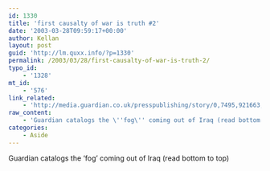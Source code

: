 ```yaml
---
id: 1330
title: 'first causalty of war is truth #2'
date: '2003-03-28T09:59:17+00:00'
author: Kellan
layout: post
guid: 'http://lm.quxx.info/?p=1330'
permalink: /2003/03/28/first-causalty-of-war-is-truth-2/
typo_id:
    - '1328'
mt_id:
    - '576'
link_related:
    - 'http://media.guardian.co.uk/presspublishing/story/0,7495,921663,00.html'
raw_content:
    - 'Guardian catalogs the \''fog\'' coming out of Iraq (read bottom to top)'
categories:
    - Aside
---
```


Guardian catalogs the ‘fog’ coming out of Iraq (read bottom to top)